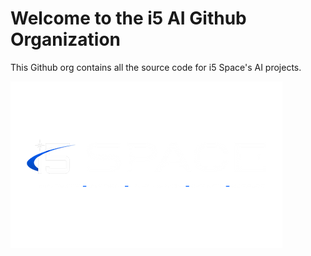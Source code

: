 # Welcome to the i5 AI Github Organization

This Github org contains all the source code for i5 Space's AI projects.


![logo](i5_logo.png)